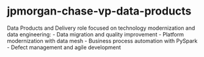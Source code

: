 # jpmorgan-chase-vp-data-products
Data Products and Delivery role focused on technology modernization and data engineering: - Data migration and quality improvement - Platform modernization with data mesh - Business process automation with PySpark - Defect management and agile development
